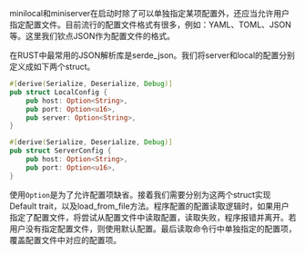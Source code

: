 minilocal和miniserver在启动时除了可以单独指定某项配置外，还应当允许用户指定配置文件。目前流行的配置文件格式有很多，例如：YAML、TOML、JSON等。这里我们钦点JSON作为配置文件的格式。

在RUST中最常用的JSON解析库是serde_json。我们将server和local的配置分别定义成如下两个struct。

```rust
#[derive(Serialize, Deserialize, Debug)]
pub struct LocalConfig {
    pub host: Option<String>,
    pub port: Option<u16>,
    pub server: Option<String>,
}

#[derive(Serialize, Deserialize, Debug)]
pub struct ServerConfig {
    pub host: Option<String>,
    pub port: Option<u16>,
}
```

使用`Option`是为了允许配置项缺省。接着我们需要分别为这两个struct实现Default trait，以及load_from_file方法。程序配置的配置读取逻辑时，如果用户指定了配置文件，将尝试从配置文件中读取配置，读取失败，程序报错并离开。若用户没有指定配置文件，则使用默认配置。最后读取命令行中单独指定的配置项，覆盖配置文件中对应的配置项。